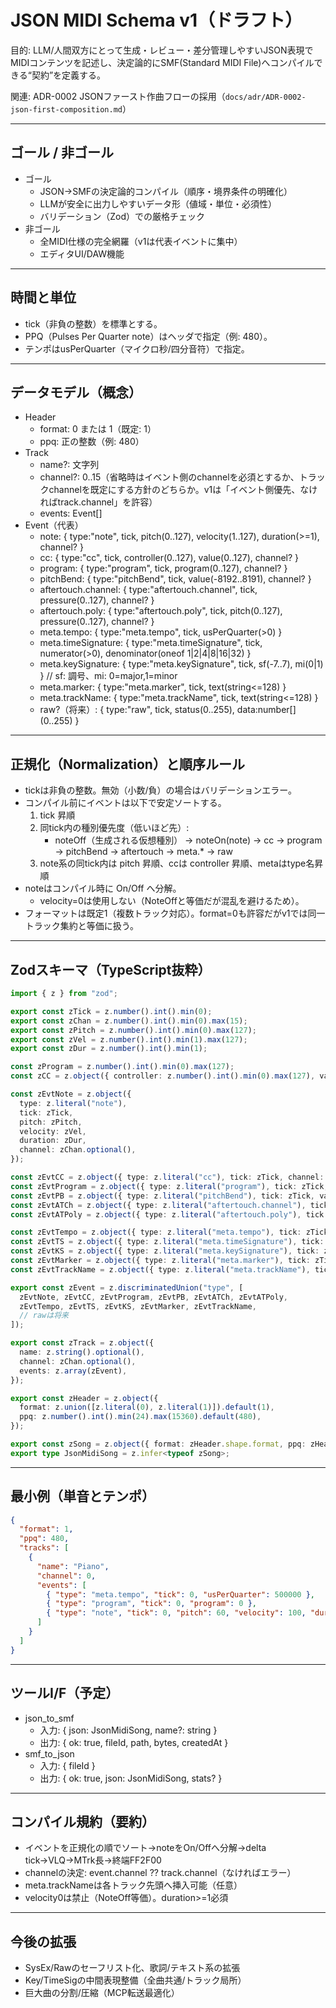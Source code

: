 # JSON MIDI Schema v1（ドラフト）

目的: LLM/人間双方にとって生成・レビュー・差分管理しやすいJSON表現でMIDIコンテンツを記述し、決定論的にSMF(Standard MIDI File)へコンパイルできる“契約”を定義する。

関連: ADR-0002 JSONファースト作曲フローの採用（`docs/adr/ADR-0002-json-first-composition.md`）

---

## ゴール / 非ゴール
- ゴール
  - JSON→SMFの決定論的コンパイル（順序・境界条件の明確化）
  - LLMが安全に出力しやすいデータ形（値域・単位・必須性）
  - バリデーション（Zod）での厳格チェック
- 非ゴール
  - 全MIDI仕様の完全網羅（v1は代表イベントに集中）
  - エディタUI/DAW機能

---

## 時間と単位
- tick（非負の整数）を標準とする。
- PPQ（Pulses Per Quarter note）はヘッダで指定（例: 480）。
- テンポはusPerQuarter（マイクロ秒/四分音符）で指定。

---

## データモデル（概念）
- Header
  - format: 0 または 1（既定: 1）
  - ppq: 正の整数（例: 480）
- Track
  - name?: 文字列
  - channel?: 0..15（省略時はイベント側のchannelを必須とするか、トラックchannelを既定にする方針のどちらか。v1は「イベント側優先、なければtrack.channel」を許容）
  - events: Event[]
- Event（代表）
  - note: { type:"note", tick, pitch(0..127), velocity(1..127), duration(>=1), channel? }
  - cc: { type:"cc", tick, controller(0..127), value(0..127), channel? }
  - program: { type:"program", tick, program(0..127), channel? }
  - pitchBend: { type:"pitchBend", tick, value(-8192..8191), channel? }
  - aftertouch.channel: { type:"aftertouch.channel", tick, pressure(0..127), channel? }
  - aftertouch.poly: { type:"aftertouch.poly", tick, pitch(0..127), pressure(0..127), channel? }
  - meta.tempo: { type:"meta.tempo", tick, usPerQuarter(>0) }
  - meta.timeSignature: { type:"meta.timeSignature", tick, numerator(>0), denominator(oneof 1|2|4|8|16|32) }
  - meta.keySignature: { type:"meta.keySignature", tick, sf(-7..7), mi(0|1) }  // sf: 調号、mi: 0=major,1=minor
  - meta.marker: { type:"meta.marker", tick, text(string<=128) }
  - meta.trackName: { type:"meta.trackName", tick, text(string<=128) }
  - raw?（将来）: { type:"raw", tick, status(0..255), data:number[] (0..255) }

---

## 正規化（Normalization）と順序ルール
- tickは非負の整数。無効（小数/負）の場合はバリデーションエラー。
- コンパイル前にイベントは以下で安定ソートする。
  1) tick 昇順
  2) 同tick内の種別優先度（低いほど先）:
     - noteOff（生成される仮想種別） → noteOn(note) → cc → program → pitchBend → aftertouch → meta.* → raw
  3) note系の同tick内は pitch 昇順、ccは controller 昇順、metaはtype名昇順
- noteはコンパイル時に On/Off へ分解。
  - velocity=0は使用しない（NoteOffと等価だが混乱を避けるため）。
- フォーマットは既定1（複数トラック対応）。format=0も許容だがv1では同一トラック集約と等価に扱う。

---

## Zodスキーマ（TypeScript抜粋）
```ts
import { z } from "zod";

export const zTick = z.number().int().min(0);
export const zChan = z.number().int().min(0).max(15);
export const zPitch = z.number().int().min(0).max(127);
export const zVel = z.number().int().min(1).max(127);
export const zDur = z.number().int().min(1);

const zProgram = z.number().int().min(0).max(127);
const zCC = z.object({ controller: z.number().int().min(0).max(127), value: z.number().int().min(0).max(127) });

const zEvtNote = z.object({
  type: z.literal("note"),
  tick: zTick,
  pitch: zPitch,
  velocity: zVel,
  duration: zDur,
  channel: zChan.optional(),
});

const zEvtCC = z.object({ type: z.literal("cc"), tick: zTick, channel: zChan.optional() }).and(zCC);
const zEvtProgram = z.object({ type: z.literal("program"), tick: zTick, program: zProgram, channel: zChan.optional() });
const zEvtPB = z.object({ type: z.literal("pitchBend"), tick: zTick, value: z.number().int().min(-8192).max(8191), channel: zChan.optional() });
const zEvtATCh = z.object({ type: z.literal("aftertouch.channel"), tick: zTick, pressure: z.number().int().min(0).max(127), channel: zChan.optional() });
const zEvtATPoly = z.object({ type: z.literal("aftertouch.poly"), tick: zTick, pitch: zPitch, pressure: z.number().int().min(0).max(127), channel: zChan.optional() });

const zEvtTempo = z.object({ type: z.literal("meta.tempo"), tick: zTick, usPerQuarter: z.number().int().min(1) });
const zEvtTS = z.object({ type: z.literal("meta.timeSignature"), tick: zTick, numerator: z.number().int().min(1), denominator: z.union([z.literal(1), z.literal(2), z.literal(4), z.literal(8), z.literal(16), z.literal(32)]) });
const zEvtKS = z.object({ type: z.literal("meta.keySignature"), tick: zTick, sf: z.number().int().min(-7).max(7), mi: z.union([z.literal(0), z.literal(1)]) });
const zEvtMarker = z.object({ type: z.literal("meta.marker"), tick: zTick, text: z.string().max(128) });
const zEvtTrackName = z.object({ type: z.literal("meta.trackName"), tick: zTick, text: z.string().max(128) });

export const zEvent = z.discriminatedUnion("type", [
  zEvtNote, zEvtCC, zEvtProgram, zEvtPB, zEvtATCh, zEvtATPoly,
  zEvtTempo, zEvtTS, zEvtKS, zEvtMarker, zEvtTrackName,
  // rawは将来
]);

export const zTrack = z.object({
  name: z.string().optional(),
  channel: zChan.optional(),
  events: z.array(zEvent),
});

export const zHeader = z.object({
  format: z.union([z.literal(0), z.literal(1)]).default(1),
  ppq: z.number().int().min(24).max(15360).default(480),
});

export const zSong = z.object({ format: zHeader.shape.format, ppq: zHeader.shape.ppq, tracks: z.array(zTrack).min(1) });
export type JsonMidiSong = z.infer<typeof zSong>;
```

---

## 最小例（単音とテンポ）
```json
{
  "format": 1,
  "ppq": 480,
  "tracks": [
    {
      "name": "Piano",
      "channel": 0,
      "events": [
        { "type": "meta.tempo", "tick": 0, "usPerQuarter": 500000 },
        { "type": "program", "tick": 0, "program": 0 },
        { "type": "note", "tick": 0, "pitch": 60, "velocity": 100, "duration": 480 }
      ]
    }
  ]
}
```

---

## ツールI/F（予定）
- json_to_smf
  - 入力: { json: JsonMidiSong, name?: string }
  - 出力: { ok: true, fileId, path, bytes, createdAt }
- smf_to_json
  - 入力: { fileId }
  - 出力: { ok: true, json: JsonMidiSong, stats? }

---

## コンパイル規約（要約）
- イベントを正規化の順でソート→noteをOn/Offへ分解→delta tick→VLQ→MTrk長→終端FF2F00
- channelの決定: event.channel ?? track.channel（なければエラー）
- meta.trackNameは各トラック先頭へ挿入可能（任意）
- velocity0は禁止（NoteOff等価）。duration>=1必須

---

## 今後の拡張
- SysEx/Rawのセーフリスト化、歌詞/テキスト系の拡張
- Key/TimeSigの中間表現整備（全曲共通/トラック局所）
- 巨大曲の分割/圧縮（MCP転送最適化）
